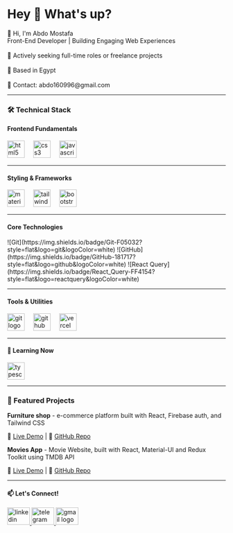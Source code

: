 <h1 align="left">Hey 👋 What's up?</h1>


<p align="left">👋 Hi, I'm Abdo Mostafa<br>Front-End Developer | Building Engaging Web Experiences<br><br>🎯 Actively seeking full-time roles or freelance projects<br><br>📍 Based in Egypt  <br><br>📧 Contact: abdo160996@gmail.com</p>

---

<h3 align="left">🛠 Technical Stack</h3>

<h4 align="left">Frontend Fundamentals</h4>



  <img src="https://skillicons.dev/icons?i=html" height="40" alt="html5 logo"  />
  <img width="12" />
  <img src="https://skillicons.dev/icons?i=css" height="40" alt="css3 logo"  />
  <img width="12" />
  <img src="https://skillicons.dev/icons?i=js" height="40" alt="javascript logo"  />


---

<h4 align="left">Styling & Frameworks</h4>


<div align="left">
  <img src="https://skillicons.dev/icons?i=materialui" height="40" alt="materialui logo"  />
  <img width="12" />
  <img src="https://skillicons.dev/icons?i=tailwind" height="40" alt="tailwindcss logo"  />
  <img width="12" />
  <img src="https://skillicons.dev/icons?i=bootstrap" height="40" alt="bootstrap logo"  />
</div>

---

<h4 align="left">Core Technologies</h4>


<div align="left">
![Git](https://img.shields.io/badge/Git-F05032?style=flat&logo=git&logoColor=white)
![GitHub](https://img.shields.io/badge/GitHub-181717?style=flat&logo=github&logoColor=white)
![React Query](https://img.shields.io/badge/React_Query-FF4154?style=flat&logo=reactquery&logoColor=white)
</div>

---

<h4 align="left">Tools & Utilities</h4>

<div align="left">
  <img src="https://skillicons.dev/icons?i=git" height="40" alt="git logo"  />
  <img width="12" />
  <img src="https://skillicons.dev/icons?i=github" height="40" alt="github logo"  />
  <img width="12" />
  <img src="https://skillicons.dev/icons?i=vercel" height="40" alt="vercel logo"  />
</div>

---

<h4 align="left">🌱 Learning Now</h4>


<div align="left">
  <img src="https://skillicons.dev/icons?i=ts" height="40" alt="typescript logo"  />
</div>


---

### 💼 Featured Projects
**Furniture shop** - e-commerce platform built with React, Firebase auth, and Tailwind CSS <br>  

🔗 [Live Demo](https://furniture-ab.vercel.app/) | 📂 [GitHub Repo](https://github.com/abdo160996/furniture-shop)

**Movies App** - Movie Website, built with React, Material-UI and Redux Toolkit using TMDB API <br>  

🔗 [Live Demo](cinematch-23.vercel.app/) | 📂 [GitHub Repo](https://github.com/abdo160996/cinematch)

---



<h4 align="left">📫 Let's Connect!</h4>



<div align="left">
  <a href="https://linkedin.com/in/abdoo-mostafa/" target="_blank">
    <img src="https://raw.githubusercontent.com/maurodesouza/profile-readme-generator/master/src/assets/icons/social/linkedin/default.svg" width="52" height="40" alt="linkedin logo"  />
  </a>
  <a href="https://t.me/abmo96" target="_blank">
    <img src="https://raw.githubusercontent.com/maurodesouza/profile-readme-generator/master/src/assets/icons/social/telegram/default.svg" width="52" height="40" alt="telegram logo"  />
  </a>
  <a href="mailto:abdo160996@gmail.com" target="_blank">
    <img src="https://raw.githubusercontent.com/maurodesouza/profile-readme-generator/master/src/assets/icons/social/gmail/default.svg" width="52" height="40" alt="gmail logo"  />
  </a>
</div>

###

